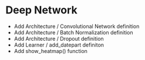 # Deep Network

* Add Architecture / Convolutional Network definition
* Add Architecture / Batch Normalization  definition
* Add Architecture / Dropout  definition
* Add Learner / add_datepart definiton
* Add show_heatmap() function



